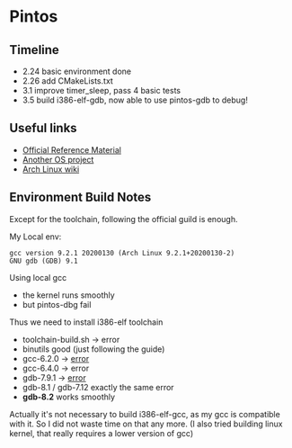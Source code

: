 # Pintos

## Timeline
* 2.24 basic environment done
* 2.26 add CMakeLists.txt
* 3.1 improve timer_sleep, pass 4 basic tests
* 3.5 build i386-elf-gdb, now able to use pintos-gdb to debug!

## Useful links 
* [Official Reference Material](https://www.scs.stanford.edu/20wi-cs140/reference/)
* [Another OS project](https://github.com/cfenollosa/os-tutorial)
* [Arch Linux wiki](https://wiki.archlinux.org/index.php/Main_page)

## Environment Build Notes 
Except for the toolchain, following the official guild is enough.

My Local env: 
    
    gcc version 9.2.1 20200130 (Arch Linux 9.2.1+20200130-2)
    GNU gdb (GDB) 9.1
    
Using local gcc 
* the kernel runs smoothly
* but pintos-dbg fail

Thus we need to install i386-elf toolchain
* toolchain-build.sh -> error
* binutils good (just following the guide)
* gcc-6.2.0 -> [error](https://github.com/crosstool-ng/crosstool-ng/issues/735)
* gcc-6.4.0 -> error
* gdb-7.9.1 -> [error](https://github.com/nativeos/pkgbuild-i386-elf-toolchain/issues/1)
* gdb-8.1 / gdb-7.12 exactly the same error
* **gdb-8.2** works smoothly

Actually it's not necessary to build i386-elf-gcc, as my gcc is 
compatible with it. So I did not waste time on that any more.
(I also tried building linux kernel, that really requires a lower version
of gcc)